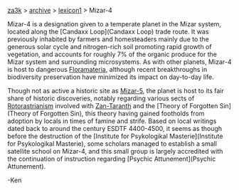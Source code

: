 [za3k](/) > [archive](/archive) > [lexicon1](/archive/lexicon1) > Mizar-4

Mizar-4 is a designation given to a temperate planet in the Mizar system, located along the [Candaxx Loop](Candaxx Loop) trade route. It was previously inhabited by farmers and homesteaders mainly due to the generous solar cycle and nitrogen-rich soil promoting rapid growth of vegetation, and accounts for roughly 7% of the organic produce for the Mizar system and surrounding microsystems. As with other planets, Mizar-4 is host to dangerous [Floramateria](Floramateria), although recent breakthroughs in biodiversity preservation have minimized its impact on day-to-day life. 

Though not as active a historic site as [Mizar-5](Mizar-5), the planet is host to its fair share of historic discoveries, notably regarding various sects of [Rotorastrianism](Rotorastrianism) involved with [Zan-Taranth](Zan-Taranth) and the [Theory of Forgotten Sin](Theory of Forgotten Sin), this theory having gained footholds from adoption by locals in times of famine and strife. Based on local writings dated back to around the century ESDTF 4400-4500, it seems as though before the destruction of the [Institute for Psykologikal Masterie](Institute for Psykologikal Masterie), some scholars managed to establish a small satellite school on Mizar-4, and this small group is largely accredited with the continuation of instruction regarding [Psychic Attunement](Psychic Attunement). 

-Ken
